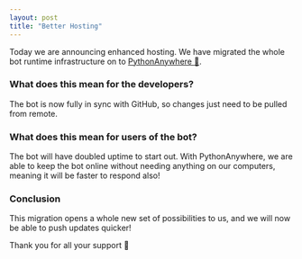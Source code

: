 ```yaml
---
layout: post
title: "Better Hosting"
---
```


Today we are announcing enhanced hosting. We have migrated the whole bot runtime infrastructure on to [PythonAnywhere :snake:](https://pythonanywhere.com).

### What does this mean for the developers?

The bot is now fully in sync with GitHub, so changes just need to be pulled from remote.

### What does this mean for users of the bot?

The bot will have doubled uptime to start out. With PythonAnywhere, we are able to keep the bot online without needing anything
on our computers, meaning it will be faster to respond also!

### Conclusion

This migration opens a whole new set of possibilities to us, and we will now be able to push updates quicker!

Thank you for all your support :pray:
